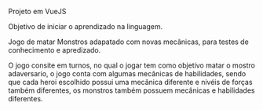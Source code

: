 Projeto em VueJS

Objetivo de iniciar o aprendizado na linguagem.

Jogo de matar Monstros adapatado com novas mecânicas, para testes de conhecimento e apredizado.

O jogo consite em turnos, no qual o jogar tem como objetivo matar o mostro adaversario, 
o jogo conta com algumas mecânicas de habilidades, sendo que cada heroi escolhido possui 
uma mecânica diferente e nivéis de forças também diferentes, os monstros também possuem 
mecânicas e habilidades diferentes.


